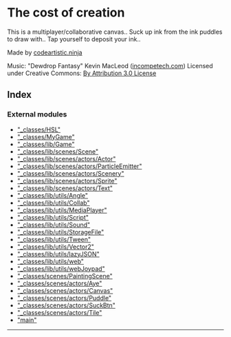 
The cost of creation
====================
This is a multiplayer/collaborative canvas..
Suck up ink from the ink puddles to draw with..
Tap yourself to deposit your ink..

Made by [codeartistic.ninja](http://the.codeartistic.ninja/)

Music: "Dewdrop Fantasy" Kevin MacLeod ([incompetech.com](http://incompetech.com))
Licensed under Creative Commons: [By Attribution 3.0 License](http://creativecommons.org/licenses/by/3.0/)


## Index

### External modules

* ["_classes/HSL"](modules/__classes_hsl_.md)
* ["_classes/MyGame"](modules/__classes_mygame_.md)
* ["_classes/lib/Game"](modules/__classes_lib_game_.md)
* ["_classes/lib/scenes/Scene"](modules/__classes_lib_scenes_scene_.md)
* ["_classes/lib/scenes/actors/Actor"](modules/__classes_lib_scenes_actors_actor_.md)
* ["_classes/lib/scenes/actors/ParticleEmitter"](modules/__classes_lib_scenes_actors_particleemitter_.md)
* ["_classes/lib/scenes/actors/Scenery"](modules/__classes_lib_scenes_actors_scenery_.md)
* ["_classes/lib/scenes/actors/Sprite"](modules/__classes_lib_scenes_actors_sprite_.md)
* ["_classes/lib/scenes/actors/Text"](modules/__classes_lib_scenes_actors_text_.md)
* ["_classes/lib/utils/Angle"](modules/__classes_lib_utils_angle_.md)
* ["_classes/lib/utils/Collab"](modules/__classes_lib_utils_collab_.md)
* ["_classes/lib/utils/MediaPlayer"](modules/__classes_lib_utils_mediaplayer_.md)
* ["_classes/lib/utils/Script"](modules/__classes_lib_utils_script_.md)
* ["_classes/lib/utils/Sound"](modules/__classes_lib_utils_sound_.md)
* ["_classes/lib/utils/StorageFile"](modules/__classes_lib_utils_storagefile_.md)
* ["_classes/lib/utils/Tween"](modules/__classes_lib_utils_tween_.md)
* ["_classes/lib/utils/Vector2"](modules/__classes_lib_utils_vector2_.md)
* ["_classes/lib/utils/lazyJSON"](modules/__classes_lib_utils_lazyjson_.md)
* ["_classes/lib/utils/web"](modules/__classes_lib_utils_web_.md)
* ["_classes/lib/utils/webJoypad"](modules/__classes_lib_utils_webjoypad_.md)
* ["_classes/scenes/PaintingScene"](modules/__classes_scenes_paintingscene_.md)
* ["_classes/scenes/actors/Aye"](modules/__classes_scenes_actors_aye_.md)
* ["_classes/scenes/actors/Canvas"](modules/__classes_scenes_actors_canvas_.md)
* ["_classes/scenes/actors/Puddle"](modules/__classes_scenes_actors_puddle_.md)
* ["_classes/scenes/actors/SuckBtn"](modules/__classes_scenes_actors_suckbtn_.md)
* ["_classes/scenes/actors/Tile"](modules/__classes_scenes_actors_tile_.md)
* ["main"](modules/_main_.md)



---
